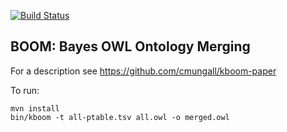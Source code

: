 [![Build Status](https://travis-ci.org/monarch-initiative/kboom.svg?branch=master)](https://travis-ci.org/monarch-initiative/kboom)

## BOOM: Bayes OWL Ontology Merging

For a description see https://github.com/cmungall/kboom-paper

To run:

```
mvn install
bin/kboom -t all-ptable.tsv all.owl -o merged.owl
```


